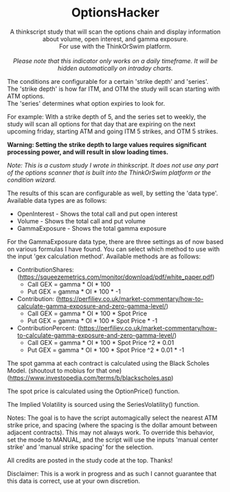 <h1 align="center">OptionsHacker</h1>

<p align="center">
    A thinkscript study that will scan the options chain and display information about volume, open interest, and gamma exposure.
    <br />
    For use with the ThinkOrSwim platform. 
    <br />
    <br />
    <i>Please note that this indicator only works on a daily timeframe. It will be hidden automatically on intraday charts.</i>
</p>










The conditions are configurable for a certain 'strike depth' and 'series'. <br />
The 'strike depth' is how far ITM, and OTM the study will scan starting with ATM options. <br />
The 'series' determines what option expiries to look for.

For example: With a strike depth of 5, and the series set to weekly, the study will scan all options for that day that are expiring on the next upcoming friday, starting ATM and going ITM 5 strikes, and OTM 5 strikes.

<b>Warning: Setting the strike depth to large values requires significant processing power, and will result in slow loading times.</b>

<i>Note: This is a custom study I wrote in thinkscript. It does not use any part of the options scanner that is built into the ThinkOrSwim platform or the condition wizard.</i>


The results of this scan are configurable as well, by setting the 'data type'. Available data types are as follows: <br />
- OpenInterest - Shows the total call and put open interest
- Volume - Shows the total call and put volume
- GammaExposure - Shows the total gamma exposure <br />

For the GammaExposure data type, there are three settings as of now based on various formulas I have found.
You can select which method to use with the input 'gex calculation method'.
Available methods are as follows:
- ContributionShares: (https://squeezemetrics.com/monitor/download/pdf/white_paper.pdf)  <br />
  - Call GEX = gamma * OI * 100 
  - Put GEX = gamma * OI * 100 * -1
- Contribution: (https://perfiliev.co.uk/market-commentary/how-to-calculate-gamma-exposure-and-zero-gamma-level/)  <br />
  - Call GEX = gamma * OI * 100 * Spot Price
  - Put GEX = gamma * OI * 100 * Spot Price * -1
- ContributionPercent: (https://perfiliev.co.uk/market-commentary/how-to-calculate-gamma-exposure-and-zero-gamma-level/)  <br />
  - Call GEX = gamma * OI * 100 * Spot Price ^2 * 0.01
  - Put GEX = gamma * OI * 100 * Spot Price ^2 * 0.01 * -1

The spot gamma at each contract is calculated using the Black Scholes Model. (shoutout to mobius for that one) (https://www.investopedia.com/terms/b/blackscholes.asp)

The spot price is calculated using the OptionPrice() function.

The Implied Volatility is sourced using the SeriesVolatility() function.

Notes:
The goal is to have the script automagically select the nearest ATM strike price, and spacing (where the spacing is the dollar amount between adjacent contracts). This may not always work. To override this behavior, set the mode to MANUAL, and the script will use the inputs 'manual center strike' and 'manual strike spacing' for the selection.


All credits are posted in the study code at the top. Thanks!  <br />

Disclaimer: This is a work in progress and as such I cannot guarantee that this data is correct, use at your own discretion.